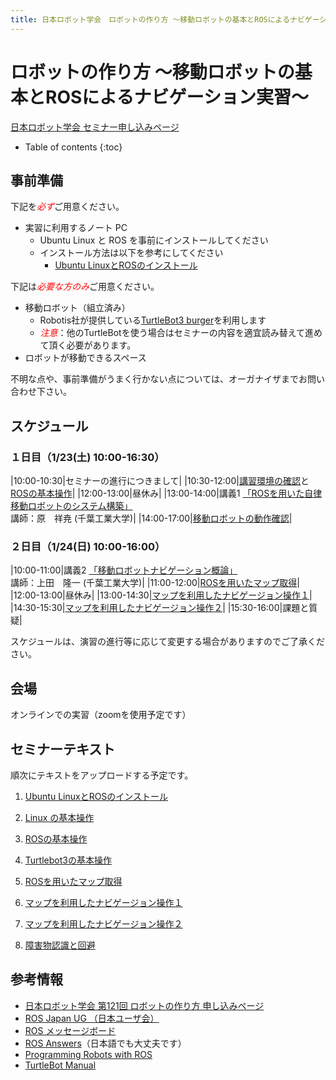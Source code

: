 ```yaml
---
title: 日本ロボット学会　ロボットの作り方 ～移動ロボットの基本とROSによるナビゲーション実習～
---
```


# ロボットの作り方 ～移動ロボットの基本とROSによるナビゲーション実習～

[日本ロボット学会 セミナー申し込みページ](https://www.rsj.or.jp/event/seminar/news/2020/s131.html)

- Table of contents
{:toc}

## 事前準備

下記を<span style="color:red">*必ず*</span>ご用意ください。

- 実習に利用するノート PC
  - Ubuntu Linux と ROS を事前にインストールしてください
  - インストール方法は以下を参考にしてください
    - [Ubuntu LinuxとROSのインストール](linux_and_ros_install.html)

下記は<span style="color:red">*必要な方のみ*</span>ご用意ください。

- 移動ロボット（組立済み）
  - Robotis社が提供している[TurtleBot3 burger](https://emanual.robotis.com/docs/en/platform/turtlebot3/overview/)を利用します
  - <span style="color:red">_注意_</span>：他のTurtleBotを使う場合はセミナーの内容を適宜読み替えて進めて頂く必要があります。
- ロボットが移動できるスペース

不明な点や、事前準備がうまく行かない点については、オーガナイザまでお問い合わせ下さい。

## スケジュール

### １日目（1/23(土) 10:00-16:30）

|10:00-10:30|セミナーの進行につきまして|
|10:30-12:00|[講習環境の確認](linux_basics.html)と[ROSの基本操作](ros_basics.html)|
|12:00-13:00|昼休み|
|13:00-14:00|講義1 [「ROSを用いた自律移動ロボットのシステム構築」](/Hara-sensei_210123.pdf)<br>講師：原　祥尭 (千葉工業大学)|
|14:00-17:00|[移動ロボットの動作確認](turtlebot-basics.html)|



<!--|15:00-16:30|[ROSを用いたマップ取得](slam-basics.html)|-->
<!--|15:00-16:30|[ROS Navigationの利用](ros-navigation.html)|-->

### ２日目（1/24(日) 10:00-16:00）

|10:00-11:00|講義2 [「移動ロボットナビゲーション概論」](https://b.ueda.tech/?post=20210124_rsj_seminar)<br>講師：上田　隆一 (千葉工業大学)|
|11:00-12:00|[ROSを用いたマップ取得](slam-basics.html)|
|12:00-13:00|昼休み|
|13:00-14:30|[マップを利用したナビゲージョン操作１](map-navigation.html)|
|14:30-15:30|[マップを利用したナビゲージョン操作２](map-navigation-2.html)|
|15:30-16:00|課題と質疑|


<!--|13:30-15:00|[障害物認識と回避](obstacle-detection.html)|-->

スケジュールは、演習の進行等に応じて変更する場合がありますのでご了承ください。

## 会場

オンラインでの実習（zoomを使用予定です）


## セミナーテキスト
順次にテキストをアップロードする予定です。

1. [Ubuntu LinuxとROSのインストール](linux_and_ros_install.html)

1. [Linux の基本操作](linux_basics.html)

1. [ROSの基本操作](ros_basics.html)

1. [Turtlebot3の基本操作](turtlebot-basics.html)

1. [ROSを用いたマップ取得](slam-basics.html)

1. [マップを利用したナビゲージョン操作１](map-navigation.html)

1. [マップを利用したナビゲージョン操作２](map-navigation-2.html)

1. [障害物認識と回避](obstacle-detection.html)


## 参考情報

- [日本ロボット学会 第121回 ロボットの作り方 申し込みページ](https://www.rsj.or.jp/event/seminar/news/2020/s131.html)
- [ROS Japan UG （日本ユーザ会）](https://rosjp.connpass.com/)
- [ROS メッセージボード](https://discourse.ros.org/)
- [ROS Answers](http://answers.ros.org/)（日本語でも大丈夫です）
- [Programming Robots with ROS](http://shop.oreilly.com/product/0636920024736.do)
- [TurtleBot Manual](https://emanual.robotis.com/docs/en/platform/turtlebot3/overview/)